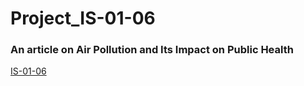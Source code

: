 # Project_IS-01-06
### An article on Air Pollution and Its Impact on Public Health


[IS-01-06](https://github.com/user-attachments/files/18136036/Air.Pollution.and.Its.Impact.on.Public.Health1.docx)
